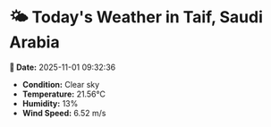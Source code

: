 # 🌤️ Today's Weather in Taif, Saudi Arabia

**📅 Date:** 2025-11-01 09:32:36

- **Condition:** Clear sky
- **Temperature:** 21.56°C
- **Humidity:** 13%
- **Wind Speed:** 6.52 m/s
